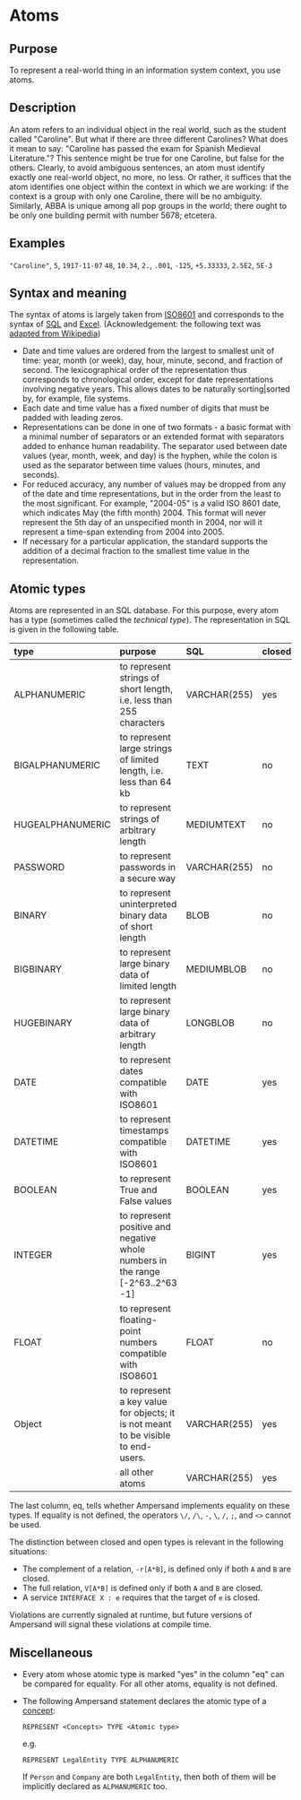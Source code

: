 # Atoms

## Purpose

To represent a real-world thing in an information system context, you use atoms.

## Description

An atom refers to an individual object in the real world, such as the student called "Caroline". But what if there are three different Carolines? What does it mean to say: "Caroline has passed the exam for Spanish Medieval Literature."? This sentence might be true for one Caroline, but false for the others. Clearly, to avoid ambiguous sentences, an atom must identify exactly one real-world object, no more, no less. Or rather, it suffices that the atom identifies one object within the context in which we are working: if the context is a group with only one Caroline, there will be no ambiguity. Similarly, ABBA is unique among all pop groups in the world; there ought to be only one building permit with number 5678; etcetera.

## Examples

`"Caroline"`, `5`, `1917-11-07` `48`, `10.34`, `2.`, `.001`, `-125`, `+5.33333`, `2.5E2`, `5E-3`

## Syntax and meaning

The syntax of atoms is largely taken from [ISO8601](https://www.iso.org/iso-8601-date-and-time-format.html) and corresponds to the syntax of [SQL](https://www.w3schools.com/sql/func_sqlserver_convert.asp) and [Excel](https://support.office.com/en-us/article/format-numbers-as-dates-or-times-418bd3fe-0577-47c8-8caa-b4d30c528309). \(Acknowledgement: the following text was [adapted from Wikipedia](https://en.wikipedia.org/wiki/ISO_8601)\)

- Date and time values are ordered from the largest to smallest unit of time: year, month \(or week\), day, hour, minute, second, and fraction of second. The lexicographical order of the representation thus corresponds to chronological order, except for date representations involving negative years. This allows dates to be naturally sorting\|sorted by, for example, file systems.
- Each date and time value has a fixed number of digits that must be padded with leading zeros.
- Representations can be done in one of two formats - a basic format with a minimal number of separators or an extended format with separators added to enhance human readability. The separator used between date values \(year, month, week, and day\) is the hyphen, while the colon is used as the separator between time values \(hours, minutes, and seconds\).
- For reduced accuracy, any number of values may be dropped from any of the date and time representations, but in the order from the least to the most significant. For example, "2004-05" is a valid ISO 8601 date, which indicates May \(the fifth month\) 2004. This format will never represent the 5th day of an unspecified month in 2004, nor will it represent a time-span extending from 2004 into 2005.
- If necessary for a particular application, the standard supports the addition of a decimal fraction to the smallest time value in the representation.

## Atomic types

Atoms are represented in an SQL database. For this purpose, every atom has a type \(sometimes called the _technical type_\). The representation in SQL is given in the following table.

| type             | purpose                                                                           | SQL            | closed | eq  |
| :--------------- | :-------------------------------------------------------------------------------- | :------------- | :----- | :-- |
| ALPHANUMERIC     | to represent strings of short length, i.e. less than 255 characters               | VARCHAR\(255\) | yes    | yes |
| BIGALPHANUMERIC  | to represent large strings of limited length, i.e. less than 64 kb                | TEXT           | no     | yes |
| HUGEALPHANUMERIC | to represent strings of arbitrary length                                          | MEDIUMTEXT     | no     | no  |
| PASSWORD         | to represent passwords in a secure way                                            | VARCHAR\(255\) | no     | yes |
| BINARY           | to represent uninterpreted binary data of short length                            | BLOB           | no     | no  |
| BIGBINARY        | to represent large binary data of limited length                                  | MEDIUMBLOB     | no     | no  |
| HUGEBINARY       | to represent large binary data of arbitrary length                                | LONGBLOB       | no     | no  |
| DATE             | to represent dates compatible with ISO8601                                        | DATE           | yes    | yes |
| DATETIME         | to represent timestamps compatible with ISO8601                                   | DATETIME       | yes    | yes |
| BOOLEAN          | to represent True and False values                                                | BOOLEAN        | yes    | yes |
| INTEGER          | to represent positive and negative whole numbers in the range \[-2^63..2^63 -1\]  | BIGINT         | yes    | yes |
| FLOAT            | to represent floating-point numbers compatible with ISO8601                       | FLOAT          | no     | no  |
| Object           | to represent a key value for objects; it is not meant to be visible to end-users. | VARCHAR\(255\) | yes    | yes |
|                  | all other atoms                                                                   | VARCHAR\(255\) | yes    | yes |

The last column, eq, tells whether Ampersand implements equality on these types. If equality is not defined, the operators `\/`, `/\`, `-`, `\`, `/`, `;`, and `<>` cannot be used.

The distinction between closed and open types is relevant in the following situations:

- The complement of a relation, `-r[A*B]`, is defined only if both `A` and `B` are closed.
- The full relation, `V[A*B]` is defined only if both `A` and `B` are closed.
- A service `INTERFACE X : e` requires that the target of `e` is closed.

Violations are currently signaled at runtime, but future versions of Ampersand will signal these violations at compile time.

## Miscellaneous

- Every atom whose atomic type is marked "yes" in the column "eq" can be compared for equality. For all other atoms, equality is not defined.
- The following Ampersand statement declares the atomic type of a [concept](../syntax#the-concept-statement):

  ```text
  REPRESENT <Concepts> TYPE <Atomic type>
  ```

  e.g.

  ```text
  REPRESENT LegalEntity TYPE ALPHANUMERIC
  ```

  If `Person` and `Company` are both `LegalEntity`, then both of them will be implicitly declared as `ALPHANUMERIC` too.
